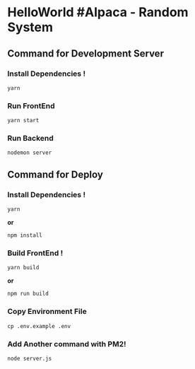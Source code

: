 # HelloWorld #Alpaca - Random System
## Command for Development Server
### Install Dependencies !
```
yarn
```
### Run FrontEnd
```
yarn start
```
### Run Backend
```
nodemon server
```

## Command for Deploy
### Install Dependencies !
```
yarn
```
**or**
```
npm install
```
### Build FrontEnd !
```
yarn build
```
**or**
```
npm run build
```
### Copy Environment File
```
cp .env.example .env
```
### Add Another command with PM2!
```
node server.js
```
